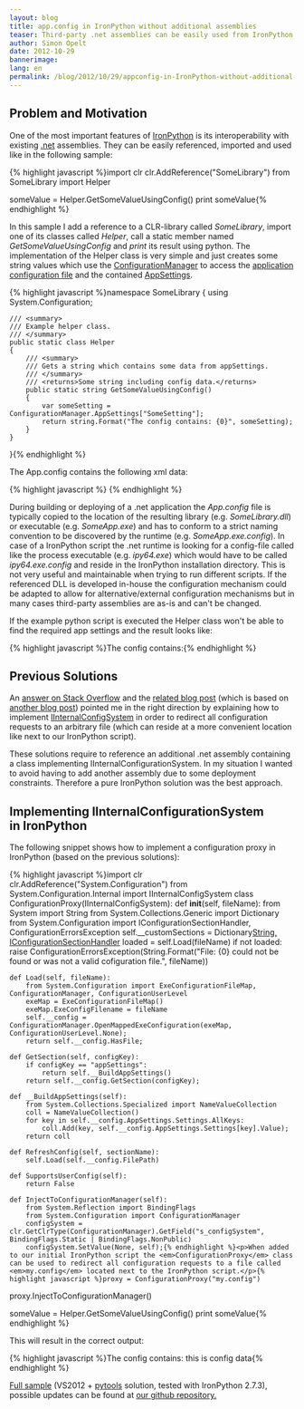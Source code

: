 ```yaml
---
layout: blog
title: app.config in IronPython without additional assemblies
teaser: Third-party .net assemblies can be easily used from IronPython. If the external assembly relies on a companion .exe.config/app.config file, a config for ipy.exe or an IInternalConfigSystem-implementation is required.
author: Simon Opelt
date: 2012-10-29
bannerimage: 
lang: en
permalink: /blog/2012/10/29/appconfig-in-IronPython-without-additional-assemblies
---
```


<h2>Problem and Motivation</h2><p>One of the most important features of <a href="http://ironpython.net/" title="IronPython" target="_blank">IronPython</a> is its interoperability with existing <a href="http://www.microsoft.com/net" title=".net" target="_blank">.net</a> assemblies. They can be easily referenced, imported and used like in the following sample:</p>{% highlight javascript %}import clr
clr.AddReference("SomeLibrary")
from SomeLibrary import Helper

someValue = Helper.GetSomeValueUsingConfig()
print someValue{% endhighlight %}<p>In this sample I add a reference to a CLR-library called <em>SomeLibrary</em>, import one of its classes called <em>Helper</em>, call a static member named <em>GetSomeValueUsingConfig</em> and <em>print</em> its result using python. The implementation of the Helper class is very simple and just creates some string values which use the <a href="http://msdn.microsoft.com/library/system.configuration.configurationmanager.aspx" title="ConfigurationManager" target="_blank">ConfigurationManager</a> to access the <a href="http://msdn.microsoft.com/library/1xtk877y.aspx" title="application configuration file" target="_blank">application configuration file</a> and the contained <a href="http://msdn.microsoft.com/library/system.configuration.appsettingssection.aspx" title="AppSettings" target="_blank">AppSettings</a>.</p>{% highlight javascript %}namespace SomeLibrary
{
    using System.Configuration;

    /// <summary>
    /// Example helper class.
    /// </summary>
    public static class Helper
    {
        /// <summary>
        /// Gets a string which contains some data from appSettings.
        /// </summary>
        /// <returns>Some string including config data.</returns>
        public static string GetSomeValueUsingConfig()
        {
            var someSetting = ConfigurationManager.AppSettings["SomeSetting"];
            return string.Format("The config contains: {0}", someSetting);
        }
    }
}{% endhighlight %}<p>The App.config contains the following xml data:</p>{% highlight javascript %}<?xml version="1.0" encoding="utf-8" ?>
<configuration>
    <appSettings>
        <add key="SomeSetting" value="this is config data" />
    </appSettings>
</configuration>{% endhighlight %}<p>During building or deploying of a .net application the <em>App.config</em> file is typically copied to the location of the resulting library (e.g. <em>SomeLibrary.dll</em>) or executable (e.g. <em>SomeApp.exe</em>) and has to conform to a strict naming convention to be discovered by the runtime (e.g. <em>SomeApp.exe.config</em>). In case of a IronPython script the .net runtime is looking for a config-file called like the process executable (e.g. <em>ipy64.exe</em>) which would have to be called <em>ipy64.exe.config</em> and reside in the IronPython installation directory. This is not very useful and maintainable when trying to run different scripts. If the referenced DLL is developed in-house the configuration mechanism could be adapted to allow for alternative/external configuration mechanisms but in many cases third-party assemblies are as-is and can't be changed.</p><p>If the example python script is executed the Helper class won't be able to find the required app settings and the result looks like:</p>{% highlight javascript %}The config contains:{% endhighlight %}<h2>Previous Solutions</h2><p>An <a href="http://stackoverflow.com/a/8785980/468244" title="answer on Stack Overflow" target="_blank">answer on Stack Overflow</a> and the <a href="http://technomosh.blogspot.co.at/2012/01/using-appconfig-in-ironpython.html" title="related blog post" target="_blank">related blog post</a> (which is based on <a href="http://tomestephens.com/2011/02/making-ironpython-work-overriding-the-configurationmanager" title="another blog post" target="_blank">another blog post</a>) pointed me in the right direction by explaining how to implement <a href="http://msdn.microsoft.com/library/system.configuration.internal.iinternalconfigsystem.aspx" title="IInternalConfigSystem" target="_blank">IInternalConfigSystem</a> in order to redirect all configuration requests to an arbitrary file (which can reside at a more convenient location like next to our IronPython script).</p><p>These solutions require to reference an additional .net assembly containing a class implementing IInternalConfigurationSystem. In my situation I wanted to avoid having to add another assembly due to some deployment constraints. Therefore a pure IronPython solution was the best approach.</p><h2>Implementing IInternalConfigurationSystem in IronPython</h2><p>The following snippet shows how to implement a configuration proxy in IronPython (based on the previous solutions):</p>{% highlight javascript %}import clr
clr.AddReference("System.Configuration")
from System.Configuration.Internal import IInternalConfigSystem
class ConfigurationProxy(IInternalConfigSystem):
    def __init__(self, fileName):
        from System import String
        from System.Collections.Generic import Dictionary
        from System.Configuration import IConfigurationSectionHandler, ConfigurationErrorsException
        self.__customSections = Dictionary[String, IConfigurationSectionHandler]()
        loaded = self.Load(fileName)
        if not loaded:
            raise ConfigurationErrorsException(String.Format("File: {0} could not be found or was not a valid cofiguration file.", fileName))

    def Load(self, fileName):
        from System.Configuration import ExeConfigurationFileMap, ConfigurationManager, ConfigurationUserLevel
        exeMap = ExeConfigurationFileMap()
        exeMap.ExeConfigFilename = fileName
        self.__config = ConfigurationManager.OpenMappedExeConfiguration(exeMap, ConfigurationUserLevel.None);
        return self.__config.HasFile;
    
    def GetSection(self, configKey):
        if configKey == "appSettings":
            return self.__BuildAppSettings()
        return self.__config.GetSection(configKey);
    
    def __BuildAppSettings(self):
        from System.Collections.Specialized import NameValueCollection
        coll = NameValueCollection()
        for key in self.__config.AppSettings.Settings.AllKeys:
            coll.Add(key, self.__config.AppSettings.Settings[key].Value);
        return coll

    def RefreshConfig(self, sectionName):
        self.Load(self.__config.FilePath)
        
    def SupportsUserConfig(self):
        return False
    
    def InjectToConfigurationManager(self):
        from System.Reflection import BindingFlags
        from System.Configuration import ConfigurationManager
        configSystem = clr.GetClrType(ConfigurationManager).GetField("s_configSystem", BindingFlags.Static | BindingFlags.NonPublic)
        configSystem.SetValue(None, self);{% endhighlight %}<p>When added to our initial IronPython script the <em>ConfigurationProxy</em> class can be used to redirect all configuration requests to a file called <em>my.config</em> located next to the IronPython script.</p>{% highlight javascript %}proxy = ConfigurationProxy("my.config")
proxy.InjectToConfigurationManager()

someValue = Helper.GetSomeValueUsingConfig()
print someValue{% endhighlight %}<p>This will result in the correct output:</p>{% highlight javascript %}The config contains: this is config data{% endhighlight %}<p>
  <a href="{{site.baseurl}}/content/images/blog/2012/10/UseLibraryWithAppConfig.1.zip" title="Full sample">Full sample</a> (VS2012 + <a href="http://pytools.codeplex.com" title="pytools" target="_blank">pytools</a> solution, tested with IronPython 2.7.3), possible updates can be found at <a href="https://github.com/software-architects/blogsamples/tree/master/UseLibraryWithAppConfig" target="_blank">our github repository.</a></p>